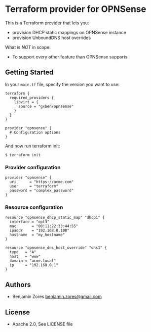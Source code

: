 # Terraform provider for OPNSense

This is a Terraform provider that lets you:
- provision DHCP static mappings on OPNSense instance
- provision UnboundDNS host overrides

What is *NOT* in scope:

* To support every other feature than OPNSense supports

## Getting Started

In your `main.tf` file, specify the version you want to use:

```hcl
terraform {
  required_providers {
    libvirt = {
      source = "gxben/opnsense"
    }
  }
}

provider "opnsense" {
  # Configuration options
}
```

And now run terraform init:

```
$ terraform init
```

### Provider configuration

```hcl
provider "opnsense" {
  uri      = "https://acme.com"
  user     = "terraform"
  password = "complex_password"
}
```

### Resource configuration

```hcl
resource "opnsense_dhcp_static_map" "dhcp1" {
  interface = "opt3"
  mac       = "00:11:22:33:44:55"
  ipaddr    = "192.168.0.100"
  hostname  = "my_hostname"
}

resource "opnsense_dns_host_override" "dns1" {
  type   = "A"
  host   = "www"
  domain = "acme.local"
  ip     = "192.168.0.1"
}
```

## Authors

* Benjamin Zores <benjamin.zores@gmail.com>

## License

* Apache 2.0, See LICENSE file

